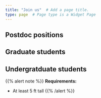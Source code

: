 ```yaml
---
title: "Join us"  # Add a page title.
type: page  # Page type is a Widget Page
---
```


## Postdoc positions

## Graduate students

## Undergratduate students

{{% alert note %}}
**Requirements:**
 * At least 5 ft tall
{{% /alert %}}
